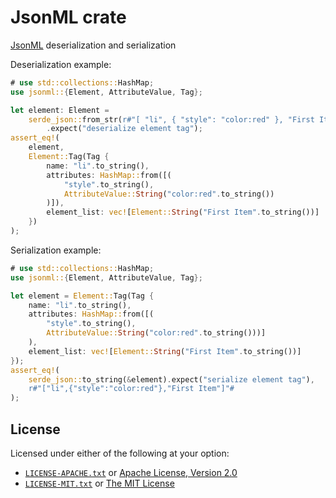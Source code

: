# JsonML crate

[JsonML](http://www.jsonml.org/) deserialization and serialization

Deserialization example:

```rust
# use std::collections::HashMap;
use jsonml::{Element, AttributeValue, Tag};

let element: Element =
    serde_json::from_str(r#"[ "li", { "style": "color:red" }, "First Item" ]"#)
        .expect("deserialize element tag");
assert_eq!(
    element,
    Element::Tag(Tag {
        name: "li".to_string(),
        attributes: HashMap::from([(
            "style".to_string(),
            AttributeValue::String("color:red".to_string())
        )]),
        element_list: vec![Element::String("First Item".to_string())]
    })
);
```

Serialization example:

```rust
# use std::collections::HashMap;
use jsonml::{Element, AttributeValue, Tag};

let element = Element::Tag(Tag {
    name: "li".to_string(),
    attributes: HashMap::from([(
        "style".to_string(),
        AttributeValue::String("color:red".to_string()))]
    ),
    element_list: vec![Element::String("First Item".to_string())]
});
assert_eq!(
    serde_json::to_string(&element).expect("serialize element tag"),
    r#"["li",{"style":"color:red"},"First Item"]"#
);
```

## License

Licensed under either of the following at your option:

* [`LICENSE-APACHE.txt`](LICENSE-APACHE.txt) or [Apache License, Version 2.0](https://www.apache.org/licenses/LICENSE-2.0)
* [`LICENSE-MIT.txt`](LICENSE-MIT.txt) or [The MIT License](https://opensource.org/licenses/MIT)
